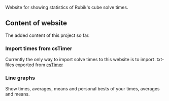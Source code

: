 Website for showing statistics of Rubik's cube solve times.

## Content of website
The added content of this project so far.

### Import times from csTimer
Currently the only way to import solve times to this website is to import .txt-files exported from [csTimer](https://cstimer.net/)

### Line graphs
Show times, averages, means and personal bests of your times, averages and means.
